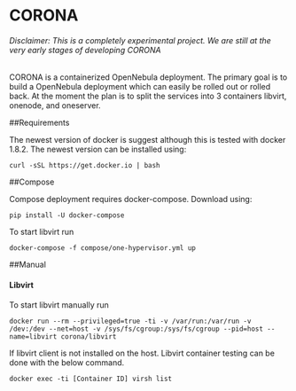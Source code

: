 # CORONA
###### Disclaimer: This is a completely experimental project.  We are still at the very early stages of developing CORONA

CORONA is a containerized OpenNebula deployment.  The primary goal is to build a OpenNebula deployment which can easily be rolled out or rolled back.  At the moment the plan is to split the services into 3 containers libvirt, onenode, and oneserver.

##Requirements

The newest version of docker is suggest although this is tested with docker 1.8.2.  The newest version can be installed using:

```
curl -sSL https://get.docker.io | bash
```

##Compose

Compose deployment requires docker-compose.  Download using:

```
pip install -U docker-compose
```

To start libvirt run

```
docker-compose -f compose/one-hypervisor.yml up
```

##Manual
#### Libvirt

To start libvirt manually run

```
docker run --rm --privileged=true -ti -v /var/run:/var/run -v /dev:/dev --net=host -v /sys/fs/cgroup:/sys/fs/cgroup --pid=host --name=libvirt corona/libvirt
```

If libvirt client is not installed on the host.  Libvirt container testing can be done with the below command.

```
docker exec -ti [Container ID] virsh list
```
